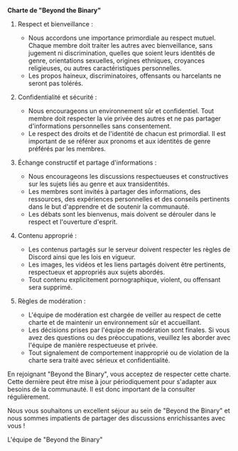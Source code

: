 **Charte de "Beyond the Binary"**

1. Respect et bienveillance :
   - Nous accordons une importance primordiale au respect mutuel. Chaque membre doit traiter les autres avec bienveillance, sans jugement ni discrimination, quelles que soient leurs identités de genre, orientations sexuelles, origines ethniques, croyances religieuses, ou autres caractéristiques personnelles.
   - Les propos haineux, discriminatoires, offensants ou harcelants ne seront pas tolérés.

2. Confidentialité et sécurité :
   - Nous encourageons un environnement sûr et confidentiel. Tout membre doit respecter la vie privée des autres et ne pas partager d'informations personnelles sans consentement.
   - Le respect des droits et de l'identité de chacun est primordial. Il est important de se référer aux pronoms et aux identités de genre préférés par les membres.

3. Échange constructif et partage d'informations :
   - Nous encourageons les discussions respectueuses et constructives sur les sujets liés au genre et aux transidentités.
   - Les membres sont invités à partager des informations, des ressources, des expériences personnelles et des conseils pertinents dans le but d'apprendre et de soutenir la communauté.
   - Les débats sont les bienvenus, mais doivent se dérouler dans le respect et l'ouverture d'esprit.

4. Contenu approprié :
   - Les contenus partagés sur le serveur doivent respecter les règles de Discord ainsi que les lois en vigueur.
   - Les images, les vidéos et les liens partagés doivent être pertinents, respectueux et appropriés aux sujets abordés.
   - Tout contenu explicitement pornographique, violent, ou offensant sera supprimé.

5. Règles de modération :
   - L'équipe de modération est chargée de veiller au respect de cette charte et de maintenir un environnement sûr et accueillant.
   - Les décisions prises par l'équipe de modération sont finales. Si vous avez des questions ou des préoccupations, veuillez les aborder avec l'équipe de manière respectueuse et privée.
   - Tout signalement de comportement inapproprié ou de violation de la charte sera traité avec sérieux et confidentialité.

En rejoignant "Beyond the Binary", vous acceptez de respecter cette charte. Cette dernière peut être mise à jour périodiquement pour s'adapter aux besoins de la communauté. Il est donc important de la consulter régulièrement.

Nous vous souhaitons un excellent séjour au sein de "Beyond the Binary" et nous sommes impatients de partager des discussions enrichissantes avec vous !

L'équipe de "Beyond the Binary"